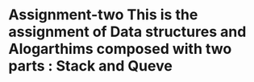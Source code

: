 # Assignment-two This is the assignment of Data structures and Alogarthims composed with two parts : Stack and Queve
